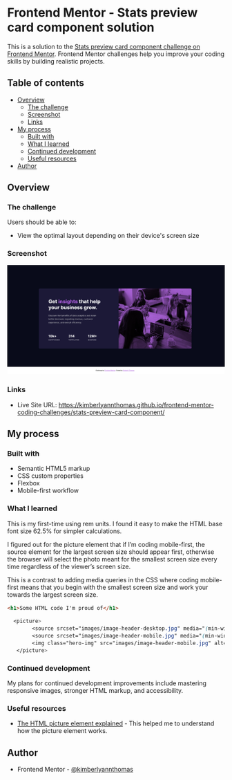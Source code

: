 # Frontend Mentor - Stats preview card component solution

This is a solution to the [Stats preview card component challenge on Frontend Mentor](https://www.frontendmentor.io/challenges/stats-preview-card-component-8JqbgoU62). Frontend Mentor challenges help you improve your coding skills by building realistic projects. 

## Table of contents

- [Overview](#overview)
  - [The challenge](#the-challenge)
  - [Screenshot](#screenshot)
  - [Links](#links)
- [My process](#my-process)
  - [Built with](#built-with)
  - [What I learned](#what-i-learned)
  - [Continued development](#continued-development)
  - [Useful resources](#useful-resources)
- [Author](#author)

## Overview

### The challenge

Users should be able to:

- View the optimal layout depending on their device's screen size

### Screenshot

![Completed design preview for the Stats preview card component coding challenge](images/screenshot.png)

### Links

- Live Site URL: https://kimberlyannthomas.github.io/frontend-mentor-coding-challenges/stats-preview-card-component/

## My process

### Built with

- Semantic HTML5 markup
- CSS custom properties
- Flexbox
- Mobile-first workflow

### What I learned

This is my first-time using rem units. I found it easy to make the HTML base font size 62.5% for simpler calculations.

I figured out for the picture element that if I’m coding mobile-first, the source element for the largest screen size should appear first, otherwise the browser will select the photo meant for the smallest screen size every time regardless of the viewer’s screen size.

This is a contrast to adding media queries in the CSS where coding mobile-first means that you begin with the smallest screen size and work your towards the largest screen size.

```html
<h1>Some HTML code I'm proud of</h1>
```
```css
  <picture>
        <source srcset="images/image-header-desktop.jpg" media="(min-width: 768px)">
        <source srcset="images/image-header-mobile.jpg" media="(min-width: 327px)">
        <img class="hero-img" src="images/image-header-mobile.jpg" alt="Women sitting at a table chatting and typing on laptops.">
   </picture>
```

### Continued development

My plans for continued development improvements include mastering responsive images, stronger HTML markup, and accessibility.

### Useful resources

- [The HTML picture element explained](https://www.youtube.com/watch?v=Rik3gHT24AM) - This helped me to understand how the picture element works. 

## Author

- Frontend Mentor - [@kimberlyannthomas](https://www.frontendmentor.io/profile/kimberlyannthomas)
